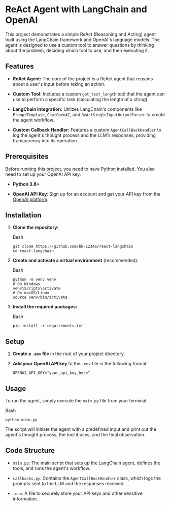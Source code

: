 # ReAct Agent with LangChain and OpenAI

This project demonstrates a simple ReAct (Reasoning and Acting) agent built using the LangChain framework and OpenAI's language models. The agent is designed to use a custom tool to answer questions by thinking about the problem, deciding which tool to use, and then executing it.

Features
--------

-   **ReAct Agent:** The core of the project is a ReAct agent that reasons about a user's input before taking an action.

-   **Custom Tool:** Includes a custom `get_text_length` tool that the agent can use to perform a specific task (calculating the length of a string).

-   **LangChain Integration:** Utilizes LangChain's components like `PromptTemplate`, `ChatOpenAI`, and `ReActSingleInputOutputParser` to create the agent workflow.

-   **Custom Callback Handler:** Features a custom `AgentCallBackHandler` to log the agent's thought process and the LLM's responses, providing transparency into its operation.

Prerequisites
-------------

Before running this project, you need to have Python installed. You also need to set up your OpenAI API key.

-   **Python 3.8+**

-   **OpenAI API Key**: Sign up for an account and get your API key from the [OpenAI platform](https://platform.openai.com/).

Installation
------------

1.  **Clone the repository:**

    Bash

    ```
    git clone https://github.com/bk-12346/react-langchain
    cd react-langchain

    ```

2.  **Create and activate a virtual environment** (recommended):

    Bash

    ```
    python -m venv venv
    # On Windows
    venv\Scripts\activate
    # On macOS/Linux
    source venv/bin/activate

    ```

3.  **Install the required packages:**

    Bash

    ```
    pip install -r requirements.txt

    ```


Setup
-----

1.  **Create a `.env` file** in the root of your project directory.

2.  **Add your OpenAI API key** to the `.env` file in the following format:

    ```
    OPENAI_API_KEY="your_api_key_here"

    ```

Usage
-----

To run the agent, simply execute the `main.py` file from your terminal:

Bash

```
python main.py

```

The script will initiate the agent with a predefined input and print out the agent's thought process, the tool it uses, and the final observation.

Code Structure
--------------

-   `main.py`: The main script that sets up the LangChain agent, defines the tools, and runs the agent's workflow.

-   `callbacks.py`: Contains the `AgentCallBackHandler` class, which logs the prompts sent to the LLM and the responses received.

-   `.env`: A file to securely store your API keys and other sensitive information.
